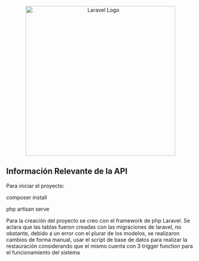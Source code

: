 <p align="center"><a href="https://laravel.com" target="_blank"><img src="https://raw.githubusercontent.com/laravel/art/master/logo-lockup/5%20SVG/2%20CMYK/1%20Full%20Color/laravel-logolockup-cmyk-red.svg" width="400" alt="Laravel Logo"></a></p>


## Información Relevante de la API

Para iniciar el proyecto: 

composer install

php artisan serve

Para la creación del proyecto se creo con el framework de php Laravel. Se aclara que las tablas fueron creadas con las migraciones de laravel, no obstante, debido a un error con el plurar de los modelos, se realizaron cambios de forma manual, usar el script de base de datos para realizar la restauración considerando que el mismo cuenta con 3 trigger function para el funcionamiento del sistema


